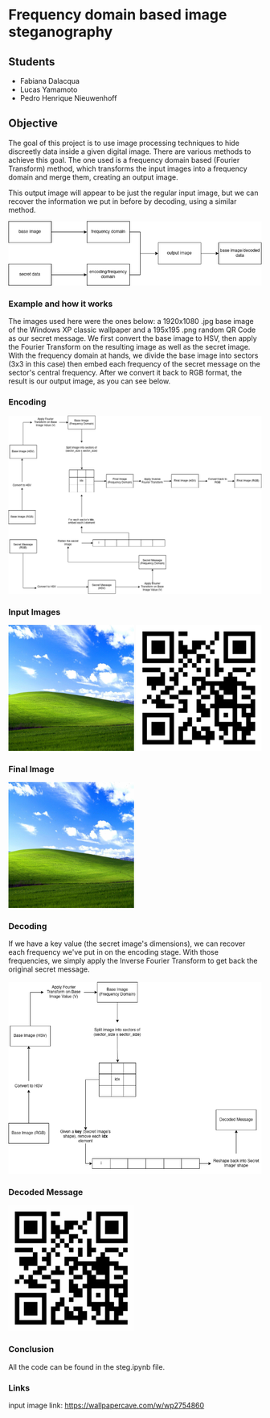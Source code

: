 # Frequency domain based image steganography
## Students
* Fabiana Dalacqua
* Lucas Yamamoto
* Pedro Henrique Nieuwenhoff

## Objective
The goal of this project is to use image processing techniques to hide discreetly data inside a given digital image.
There are various methods to achieve this goal. The one used is a frequency domain based (Fourier Transform)
method, which transforms the input images into a frequency domain and merge them, creating an output image. </br>

This output image will appear to be just the regular input image, but we can recover the information we put in before by decoding,
using a similar method.

![plot](./images/diagram.png)

### Example and how it works
The images used here were the ones below: a 1920x1080 .jpg base image of the Windows XP classic wallpaper and a 195x195 .png random QR Code as our secret message.
We first convert the base image to HSV, then apply the Fourier Transform on the resulting image as well as the secret image.</br>
With the frequency domain at hands, we divide the base image into sectors (3x3 in this case) then embed each frequency of the secret message on the sector's central frequency. After we convert it back to RGB format, the result is our output image, as you can see below.

### Encoding
![plot](./images/encode.png)

### Input Images
<p float="left">
  <img src="https://github.com/npdr/steganography-fp/blob/main/images/input.jpg" height="250" width="250">
  <img src="https://github.com/npdr/steganography-fp/blob/main/images/qr.png" height="250" width="250">
<p> 
  
### Final Image
<p float="left">
  <img src="https://github.com/npdr/steganography-fp/blob/main/images/input+qr.png" height="250" width="250">
<p>
  
### Decoding
  If we have a key value (the secret image's dimensions), we can recover each frequency we've put in on the encoding stage. With those frequencies, we simply apply the Inverse Fourier Transform to get back the original secret message.</br></br>
![plot](./images/decode.png)
  
### Decoded Message
<p float="left">
  <img src="https://github.com/npdr/steganography-fp/blob/main/images/decoded.png" height="250" width="250">
<p> 
                                                                                                         
  
  
  ### Conclusion
  All the code can be found in the steg.ipynb file.
  
  ### Links
  input image link: https://wallpapercave.com/w/wp2754860
